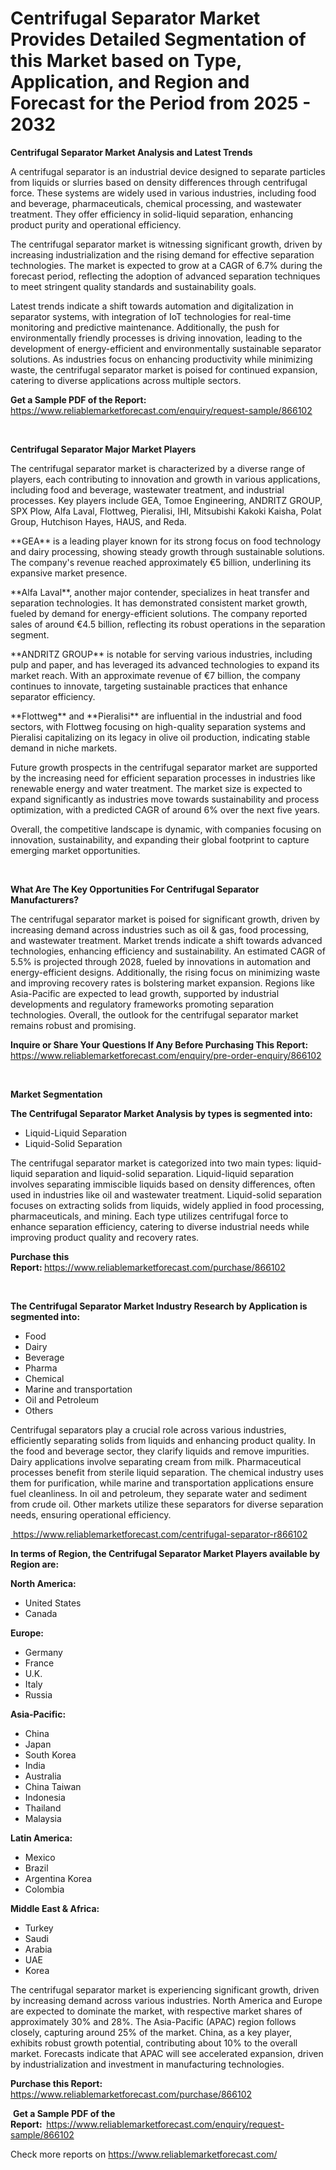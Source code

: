 <p><h1>Centrifugal Separator Market Provides Detailed Segmentation of this Market based on Type, Application, and Region and Forecast for the Period from 2025 - 2032</h1></p><p><strong>Centrifugal Separator Market Analysis and Latest Trends</strong></p>
<p><p>A centrifugal separator is an industrial device designed to separate particles from liquids or slurries based on density differences through centrifugal force. These systems are widely used in various industries, including food and beverage, pharmaceuticals, chemical processing, and wastewater treatment. They offer efficiency in solid-liquid separation, enhancing product purity and operational efficiency.</p><p>The centrifugal separator market is witnessing significant growth, driven by increasing industrialization and the rising demand for effective separation technologies. The market is expected to grow at a CAGR of 6.7% during the forecast period, reflecting the adoption of advanced separation techniques to meet stringent quality standards and sustainability goals. </p><p>Latest trends indicate a shift towards automation and digitalization in separator systems, with integration of IoT technologies for real-time monitoring and predictive maintenance. Additionally, the push for environmentally friendly processes is driving innovation, leading to the development of energy-efficient and environmentally sustainable separator solutions. As industries focus on enhancing productivity while minimizing waste, the centrifugal separator market is poised for continued expansion, catering to diverse applications across multiple sectors.</p></p>
<p><strong>Get a Sample PDF of the Report:&nbsp;</strong> <a href="https://www.reliablemarketforecast.com/enquiry/request-sample/866102?utm_campaign=3500&utm_medium=2&utm_source=Github&utm_content=ia&utm_term=10042025&utm_id=centrifugal-separator">https://www.reliablemarketforecast.com/enquiry/request-sample/866102</a></p>
<p>&nbsp;</p>
<p><strong>Centrifugal Separator Major Market Players</strong></p>
<p><p>The centrifugal separator market is characterized by a diverse range of players, each contributing to innovation and growth in various applications, including food and beverage, wastewater treatment, and industrial processes. Key players include GEA, Tomoe Engineering, ANDRITZ GROUP, SPX Plow, Alfa Laval, Flottweg, Pieralisi, IHI, Mitsubishi Kakoki Kaisha, Polat Group, Hutchison Hayes, HAUS, and Reda.</p><p>**GEA** is a leading player known for its strong focus on food technology and dairy processing, showing steady growth through sustainable solutions. The company's revenue reached approximately €5 billion, underlining its expansive market presence.</p><p>**Alfa Laval**, another major contender, specializes in heat transfer and separation technologies. It has demonstrated consistent market growth, fueled by demand for energy-efficient solutions. The company reported sales of around €4.5 billion, reflecting its robust operations in the separation segment.</p><p>**ANDRITZ GROUP** is notable for serving various industries, including pulp and paper, and has leveraged its advanced technologies to expand its market reach. With an approximate revenue of €7 billion, the company continues to innovate, targeting sustainable practices that enhance separator efficiency.</p><p>**Flottweg** and **Pieralisi** are influential in the industrial and food sectors, with Flottweg focusing on high-quality separation systems and Pieralisi capitalizing on its legacy in olive oil production, indicating stable demand in niche markets.</p><p>Future growth prospects in the centrifugal separator market are supported by the increasing need for efficient separation processes in industries like renewable energy and water treatment. The market size is expected to expand significantly as industries move towards sustainability and process optimization, with a predicted CAGR of around 6% over the next five years.</p><p>Overall, the competitive landscape is dynamic, with companies focusing on innovation, sustainability, and expanding their global footprint to capture emerging market opportunities.</p></p>
<p>&nbsp;</p>
<p><strong>What Are The Key Opportunities For Centrifugal Separator Manufacturers?</strong></p>
<p><p>The centrifugal separator market is poised for significant growth, driven by increasing demand across industries such as oil & gas, food processing, and wastewater treatment. Market trends indicate a shift towards advanced technologies, enhancing efficiency and sustainability. An estimated CAGR of 5.5% is projected through 2028, fueled by innovations in automation and energy-efficient designs. Additionally, the rising focus on minimizing waste and improving recovery rates is bolstering market expansion. Regions like Asia-Pacific are expected to lead growth, supported by industrial developments and regulatory frameworks promoting separation technologies. Overall, the outlook for the centrifugal separator market remains robust and promising.</p></p>
<p><strong>Inquire or Share Your Questions If Any Before Purchasing This Report:</strong> <a href="https://www.reliablemarketforecast.com/enquiry/pre-order-enquiry/866102?utm_campaign=3500&utm_medium=2&utm_source=Github&utm_content=ia&utm_term=10042025&utm_id=centrifugal-separator">https://www.reliablemarketforecast.com/enquiry/pre-order-enquiry/866102</a></p>
<p>&nbsp;</p>
<p><strong>Market Segmentation</strong></p>
<p><strong>The Centrifugal Separator Market Analysis by types is segmented into:</strong></p>
<p><ul><li>Liquid-Liquid Separation</li><li>Liquid-Solid Separation</li></ul></p>
<p><p>The centrifugal separator market is categorized into two main types: liquid-liquid separation and liquid-solid separation. Liquid-liquid separation involves separating immiscible liquids based on density differences, often used in industries like oil and wastewater treatment. Liquid-solid separation focuses on extracting solids from liquids, widely applied in food processing, pharmaceuticals, and mining. Each type utilizes centrifugal force to enhance separation efficiency, catering to diverse industrial needs while improving product quality and recovery rates.</p></p>
<p><strong>Purchase this Report:&nbsp;</strong><a href="https://www.reliablemarketforecast.com/purchase/866102?utm_campaign=3500&utm_medium=2&utm_source=Github&utm_content=ia&utm_term=10042025&utm_id=centrifugal-separator">https://www.reliablemarketforecast.com/purchase/866102</a></p>
<p>&nbsp;</p>
<p><strong>The Centrifugal Separator Market Industry Research by Application is segmented into:</strong></p>
<p><ul><li>Food</li><li>Dairy</li><li>Beverage</li><li>Pharma</li><li>Chemical</li><li>Marine and transportation</li><li>Oil and Petroleum</li><li>Others</li></ul></p>
<p><p>Centrifugal separators play a crucial role across various industries, efficiently separating solids from liquids and enhancing product quality. In the food and beverage sector, they clarify liquids and remove impurities. Dairy applications involve separating cream from milk. Pharmaceutical processes benefit from sterile liquid separation. The chemical industry uses them for purification, while marine and transportation applications ensure fuel cleanliness. In oil and petroleum, they separate water and sediment from crude oil. Other markets utilize these separators for diverse separation needs, ensuring operational efficiency.</p></p>
<p><a href="https://www.reliablemarketforecast.com/centrifugal-separator-r866102?utm_campaign=3500&utm_medium=2&utm_source=Github&utm_content=ia&utm_term=10042025&utm_id=centrifugal-separator">&nbsp;https://www.reliablemarketforecast.com/centrifugal-separator-r866102</a></p>
<p><strong>In terms of Region, the Centrifugal Separator Market Players available by Region are:</strong></p>
<p>
    <p> <strong> North America: </strong>
        <ul>
            <li>United States</li>
            <li>Canada</li>
        </ul>
        </p> 
    <p> <strong> Europe: </strong>
        <ul>
            <li>Germany</li>
            <li>France</li>
            <li>U.K.</li>
            <li>Italy</li>
            <li>Russia</li>
        </ul>
        </p> 
    <p> <strong> Asia-Pacific: </strong>
        <ul>
            <li>China</li>
            <li>Japan</li>
            <li>South Korea</li>
            <li>India</li>
            <li>Australia</li>
            <li>China Taiwan</li>
            <li>Indonesia</li>
            <li>Thailand</li>
            <li>Malaysia</li>
        </ul>
        </p> 
    <p> <strong> Latin America: </strong>
        <ul>
            <li>Mexico</li>
            <li>Brazil</li>
            <li>Argentina Korea</li>
            <li>Colombia</li>
        </ul>
        </p> 
    <p> <strong> Middle East & Africa: </strong>
        <ul>
            <li>Turkey</li>
            <li>Saudi</li>
            <li>Arabia</li>
            <li>UAE</li>
            <li>Korea</li>
        </ul>
    </p>
    </p>
<p><p>The centrifugal separator market is experiencing significant growth, driven by increasing demand across various industries. North America and Europe are expected to dominate the market, with respective market shares of approximately 30% and 28%. The Asia-Pacific (APAC) region follows closely, capturing around 25% of the market. China, as a key player, exhibits robust growth potential, contributing about 10% to the overall market. Forecasts indicate that APAC will see accelerated expansion, driven by industrialization and investment in manufacturing technologies.</p></p>
<p><strong>Purchase this Report: </strong><a href="https://www.reliablemarketforecast.com/purchase/866102?utm_campaign=3500&utm_medium=2&utm_source=Github&utm_content=ia&utm_term=10042025&utm_id=centrifugal-separator">https://www.reliablemarketforecast.com/purchase/866102</a></p>
<p>&nbsp;<strong>Get a Sample PDF of the Report:&nbsp;&nbsp;</strong><a href="https://www.reliablemarketforecast.com/enquiry/request-sample/866102?utm_campaign=3500&utm_medium=2&utm_source=Github&utm_content=ia&utm_term=10042025&utm_id=centrifugal-separator">https://www.reliablemarketforecast.com/enquiry/request-sample/866102</a></p>
<p><strong></strong></p>
<p>Check more reports on <a href="https://www.reliablemarketforecast.com/?utm_campaign=3500&utm_medium=2&utm_source=Github&utm_content=ia&utm_term=10042025&utm_id=centrifugal-separator">https://www.reliablemarketforecast.com/</a></p>